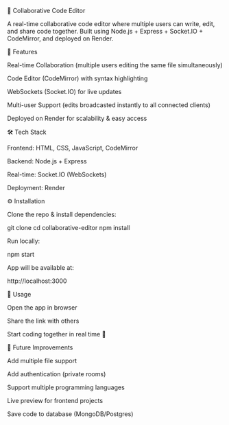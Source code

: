 📘 Collaborative Code Editor

A real-time collaborative code editor where multiple users can write, edit, and share code together.
Built using Node.js + Express + Socket.IO + CodeMirror, and deployed on Render.

🚀 Features

Real-time Collaboration (multiple users editing the same file simultaneously)

Code Editor (CodeMirror) with syntax highlighting

WebSockets (Socket.IO) for live updates

Multi-user Support (edits broadcasted instantly to all connected clients)

Deployed on Render for scalability & easy access

🛠 Tech Stack

Frontend: HTML, CSS, JavaScript, CodeMirror

Backend: Node.js + Express

Real-time: Socket.IO (WebSockets)

Deployment: Render

⚙️ Installation

Clone the repo & install dependencies:

git clone <your-repo-url>
cd collaborative-editor
npm install


Run locally:

npm start


App will be available at:

http://localhost:3000

📌 Usage

Open the app in browser

Share the link with others

Start coding together in real time 🚀

🔮 Future Improvements

Add multiple file support

Add authentication (private rooms)

Support multiple programming languages

Live preview for frontend projects

Save code to database (MongoDB/Postgres)
